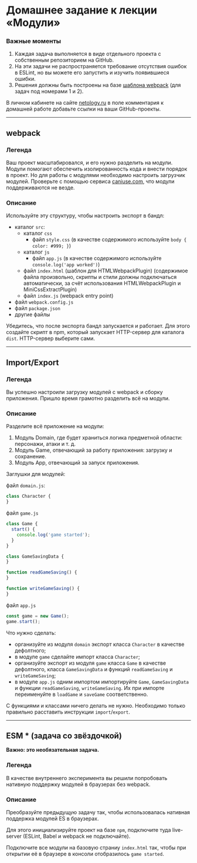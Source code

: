 # Домашнее задание к лекции «Модули»

### **Важные моменты** 

1. Каждая задача выполняется в виде отдельного проекта с собственным репозиторием на GitHub.
2. На эти задачи не распространяется требование отсутствия ошибок в ESLint, но вы можете его запустить и изучить появившиеся ошибки.
3. Решения должны быть построены на базе [шаблона webpack](/ci-template) (для задач под номерами 1 и 2).

В личном кабинете на сайте [netology.ru](http://netology.ru/) в поле комментария к домашней работе добавьте ссылки на ваши GitHub-проекты.

---

## webpack

### Легенда

Ваш проект масштабировался, и его нужно разделить на модули. Модули помогают обеспечить изолированность кода и внести порядок в проект. Но для работы с модулями необходимо настроить загрузчик модулей. Проверьте с помощью сервиса [caniuse.com](http://caniuse.com/), что модули поддерживаются не везде.

### Описание

Используйте эту структуру, чтобы настроить экспорт в бандл:
- каталог `src`:
  - каталог `css`
    - файл `style.css` (в качестве содержимого используйте `body { color: #999; }`)
  - каталог `js`
    - файл `app.js` (в качестве содержимого используйте `console.log('app worked')`)
  - файл `index.html` (шаблон для HTMLWebpackPlugin) (содержимое файла произвольно, скрипты и стили должны подключаться автоматически, за счёт использования HTMLWebpackPlugin и MiniCssExtractPlugin)
  - файл `index.js` (webpack entry point)
- файл `webpack.config.js`
- файл `package.json`
- другие файлы

Убедитесь, что после экспорта бандл запускается и работает. Для этого создайте скрипт в npm, который запускает HTTP-сервер для каталога `dist`. HTTP-сервер выберите сами.

---

## Import/Export

### Легенда

Вы успешно настроили загрузку модулей с webpack и сборку приложения. Пришло время грамотно разделить всё на модули.

### Описание

Разделите всё приложение на модули:
1. Модуль Domain, где будет храниться логика предметной области: персонажи, атаки и т. д.
3. Модуль Game, отвечающий за работу приложения: загрузку и сохранение.
4. Модуль App, отвечающий за запуск приложения.

Заглушки для модулей:

файл `domain.js`:
```javascript
class Character {
}
```

файл `game.js`
```javascript
class Game {
  start() {
    console.log('game started');
  }
}

class GameSavingData {
}

function readGameSaving() {
}

function writeGameSaving() {
}
```

файл `app.js`
```javascript
const game = new Game();
game.start();
```

Что нужно сделать:
- организуйте из модуля `domain` экспорт класса `Character` в качестве дефолтного;
- в модуле `game` сделайте импорт класса `Character`;
- организуйте экспорт из модуля `game` класса `Game` в качестве дефолтного, класса `GameSavingData` и функций `readGameSaving` и `writeGameSaving`;
- в модуле `app.js` одним импортом импортируйте `Game`, `GameSavingData` и функции `readGameSaving`, `writeGameSaving`. Их при импорте переименуйте в `loadGame` и `saveGame` соответственно.

С функциями и классами ничего делать не нужно. Необходимо только правильно расставить инструкции `import`/`export`.

---

## ESM * (задача со звёздочкой)

**Важно: это необязательная задача.**

### Легенда

В качестве внутреннего эксперимента вы решили попробовать нативную поддержку модулей в браузерах без webpack.

### Описание

Преобразуйте предыдущую задачу так, чтобы использовалась нативная поддержка модулей ES в браузерах.

Для этого инициализируйте проект на базе `npm`, подключите туда live-server (ESLint, Babel и webpack не подключайте).

Подключите все модули на базовую страниу `index.html` так, чтобы при открытии её в браузере в консоли отобразилось `game started`.

